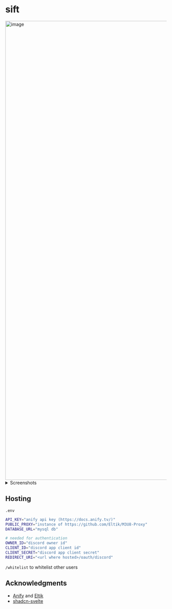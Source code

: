 # sift

<img width="1434" alt="image" src="https://github.com/skearya/sift/assets/77034153/8b406d82-6dd1-4aa3-b9c6-3f5be5ef47f1">

<details>
  <summary>Screenshots</summary>
  
  <h5 align="center">Anime info</h5>
  <img alt="image" src="https://github.com/skearya/sift/assets/77034153/945555a8-4b79-4c6d-bcb4-658b69661403">
  <h5 align="center">Episode player</h5>
  <img alt="image" src="https://github.com/skearya/sift/assets/77034153/c3fea2bb-a7f0-47c8-a4b8-7f8872f69772">
</details>

## Hosting
`.env`
```bash
API_KEY="anify api key (https://docs.anify.tv/)"
PUBLIC_PROXY="instance of https://github.com/Eltik/M3U8-Proxy"
DATABASE_URL="mysql db"

# needed for authentication 
OWNER_ID="discord owner id"
CLIENT_ID="discord app client id"
CLIENT_SECRET="discord app client secret"
REDIRECT_URI="<url where hosted>/oauth/discord"
```

`/whitelist` to whitelist other users

## Acknowledgments
- [Anify](https://docs.anify.tv/) and [Eltik](https://github.com/eltik)
- [shadcn-svelte](https://www.shadcn-svelte.com/)
